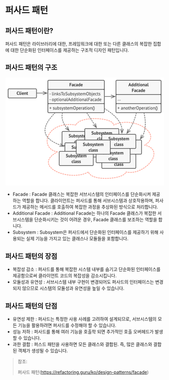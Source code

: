 # 퍼사드 패턴

## 퍼사드 패턴이란?

퍼사드 패턴은 라이브러리에 대한, 프레임워크에 대한 또는 다른 클래스의 복잡한 집합에 대한 단순화된 인터페이스를 제공하는 구조적 디자인 패턴입니다.

## 퍼사드 패턴의 구조

<img src="img/facade.png" width="600">

* Facade : Facade 클래스는 복잡한 서브시스템의 인터페이스를 단순화시켜 제공하는 역할을 합니다. 클라이언트는 퍼사드를 통해 서브시스템과 상호작용하며, 퍼사드가 제공하는 메서드를 호출하여 복잡한 과정을 추상화된 방식으로 처리합니다.
* Additional Facade : Additional Facade는 하나의 Facade 클래스가 복잡한 서브시스템을 단순화시키는 것이 어려운 경우, Facade 클래스를 보조하는 역할을 합니다.
* Subsystem : Subsystem은 퍼사드에서 단순화된 인터페이스를 제공하기 위해 사용되는 실제 기능을 가지고 있는 클래스나 모듈들을 포함합니다.

## 퍼사드 패턴의 장점

* 복잡성 감소 : 퍼사드를 통해 복잡한 시스템 내부를 숨기고 단순화된 인터페이스를 제공함으로써 클라이언트 코드의 복잡성을 감소시킵니다.
* 모듈성과 유연성 : 서브시스템 내부 구현이 변경되어도 퍼사드의 인터페이스는 변경되지 않으므로 시스템의 모듈성과 유연성을 높일 수 있습니다.

## 퍼사드 패턴의 단점

* 유연성 제한 : 퍼사드는 특정한 사용 사례를 고려하여 설계되므로, 서브시스템의 모든 기능을 활용하려면 퍼사드를 수정해야 할 수 있습니다.
* 성능 저하 : 퍼사드를 통해 여러 기능을 호출학 되면 추가적인 호출 오버헤드가 발생할 수 있습니다.
* 과한 결합 : 퍼스드 패턴을 사용하면 모든 클래스와 결합된. 즉, 많은 클래스와 결합된 객체가 생성될 수 있습니다.

> 참조:
>
> 퍼사드 패턴(https://refactoring.guru/ko/design-patterns/facade)